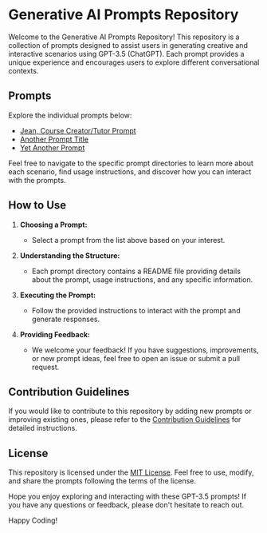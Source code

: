 # Generative AI Prompts Repository

Welcome to the Generative AI Prompts Repository! This repository is a collection of prompts designed to assist users in generating creative and interactive scenarios using GPT-3.5 (ChatGPT). Each prompt provides a unique experience and encourages users to explore different conversational contexts.

## Prompts

Explore the individual prompts below:

* [Jean, Course Creator/Tutor Prompt](./jean-course-creator/README.md)
* [Another Prompt Title](./another-prompt-title/README.md)
* [Yet Another Prompt](./yet-another-prompt/README.md)

Feel free to navigate to the specific prompt directories to learn more about each scenario, find usage instructions, and discover how you can interact with the prompts.

## How to Use

1. **Choosing a Prompt:**
   - Select a prompt from the list above based on your interest.

2. **Understanding the Structure:**
   - Each prompt directory contains a README file providing details about the prompt, usage instructions, and any specific information.

3. **Executing the Prompt:**
   - Follow the provided instructions to interact with the prompt and generate responses.

4. **Providing Feedback:**
   - We welcome your feedback! If you have suggestions, improvements, or new prompt ideas, feel free to open an issue or submit a pull request.

## Contribution Guidelines

If you would like to contribute to this repository by adding new prompts or improving existing ones, please refer to the [Contribution Guidelines](./CONTRIBUTING.md) for detailed instructions.

## License

This repository is licensed under the [MIT License](./LICENSE). Feel free to use, modify, and share the prompts following the terms of the license.

Hope you enjoy exploring and interacting with these GPT-3.5 prompts! If you have any questions or feedback, please don't hesitate to reach out.

Happy Coding!
